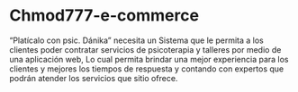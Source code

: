 # Chmod777-e-commerce
“Platícalo con psic. Dánika” necesita un Sistema que le permita a los clientes poder contratar servicios de psicoterapia y talleres por medio de una aplicación web, Lo cual permita brindar una mejor experiencia para los clientes y mejores los tiempos de respuesta y contando con expertos que podrán atender los servicios que sitio ofrece.
